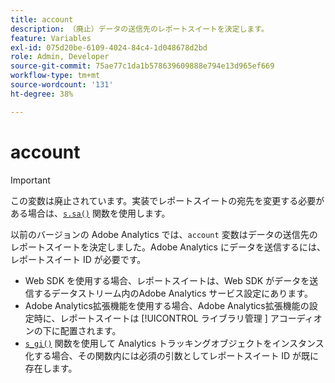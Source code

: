 ```yaml
---
title: account
description: （廃止）データの送信先のレポートスイートを決定します。
feature: Variables
exl-id: 075d20be-6109-4024-84c4-1d048678d2bd
role: Admin, Developer
source-git-commit: 75ae77c1da1b578639609888e794e13d965ef669
workflow-type: tm+mt
source-wordcount: '131'
ht-degree: 38%

---
```


# account

>[!IMPORTANT]
>
> この変数は廃止されています。実装でレポートスイートの宛先を変更する必要がある場合は、[`s.sa()`](../functions/sa-method.md) 関数を使用します。

以前のバージョンの Adobe Analytics では、`account` 変数はデータの送信先のレポートスイートを決定しました。Adobe Analytics にデータを送信するには、レポートスイート ID が必要です。

* Web SDK を使用する場合、レポートスイートは、Web SDK がデータを送信するデータストリーム内のAdobe Analytics サービス設定にあります。
* Adobe Analytics拡張機能を使用する場合、Adobe Analytics拡張機能の設定時に、レポートスイートは [!UICONTROL &#x200B; ライブラリ管理 &#x200B;] アコーディオンの下に配置されます。
* [`s_gi()`](../functions/s-gi.md) 関数を使用して Analytics トラッキングオブジェクトをインスタンス化する場合、その関数内には必須の引数としてレポートスイート ID が既に存在します。
